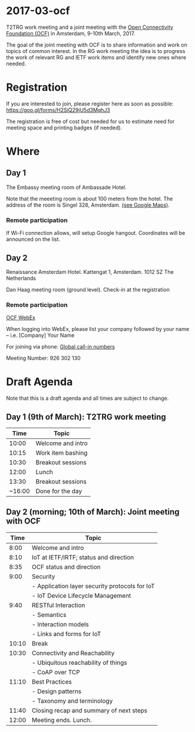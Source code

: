 # 2017-03-ocf
T2TRG work meeting and a joint meeting with the [Open Connectivity Foundation (OCF)](https://openconnectivity.org/) in Amsterdam, 9-10th March, 2017.

The goal of the joint meeting with OCF is to share information and work on topics of common interest. In the RG work meeting the idea is to progress the work of relevant RG and IETF work items and identify new ones where needed.

# Registration

If you are interested to join, please register here as soon as possible:
https://goo.gl/forms/H2SiQ29jU5d3MqhJ3

The registration is free of cost but needed for us to estimate need for meeting space and printing badges (if needed).

# Where

## Day 1

The Embassy meeting room of Ambassade Hotel.

Note that the meeeting room is about 100 meters from the hotel. The address of the room is Singel 328, Amsterdam. [(see Google Maps)](https://goo.gl/maps/4wjoegcgBEs).

### Remote participation 

If Wi-Fi connection allows, will setup Google hangout. Coordinates will be announced on the list.

## Day 2

Renaissance Amsterdam Hotel. Kattengat 1, Amsterdam. 1012 SZ The Netherlands

Dan Haag meeting room (ground level). Check-in at the registration

### Remote participation

[OCF WebEx](https://openconnectivity.webex.com/openconnectivity/j.php?MTID=md682bd2f347e273e968698e045e333f6)

When logging into WebEx, please list your company followed by your name – i.e. [Company] Your Name

For joining via phone: [Global call-in numbers](https://openconnectivity.webex.com/openconnectivity/globalcallin.php?serviceType=MC&ED=508740632&tollFree=1)

Meeting Number: 926 302 130 

# Draft Agenda

Note that this is a draft agenda and all times are subject to change.

## Day 1 (9th of March): T2TRG work meeting

| Time   | Topic             |
|--------|-------------------|
| 10:00  | Welcome and intro |
| 10:15  | Work item bashing |
| 10:30  | Breakout sessions |
| 12:00  | Lunch             |
| 13:30  | Breakout sessions |
| ~16:00 | Done for the day  |

## Day 2 (morning; 10th of March): Joint meeting with OCF

| Time   | Topic                                          |
|--------|------------------------------------------------|
| 8:00   | Welcome and intro                              |
| 8:10   | IoT at IETF/IRTF; status and direction         |
| 8:35   | OCF status and direction                       | 
| 9:00   | Security                                       |
|        | - Application layer security protocols for IoT |
|        | - IoT Device Lifecycle Management              |
| 9:40   | RESTful Interaction                            |
|        | - Semantics                                    |
|        | - Interaction models                           |
|        | - Links and forms for IoT                      |
| 10:10  | Break                                          |
| 10:30  | Connectivity and Reachability                  |
|        | - Ubiquitous reachability of things            |
|        | - CoAP over TCP                                |
| 11:10  | Best Practices                                 |
|        | - Design patterns                              |
|        | - Taxonomy and terminology                     |
| 11:40  | Closing recap and summary of next steps        |
| 12:00  | Meeting ends. Lunch.                           |

   

